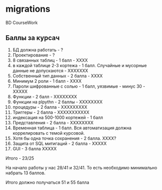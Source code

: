# migrations
BD CourseWork


## Баллы за курсач

1. БД должна работать - ?
2. Проектирование - ?
3. 8 связанных таблиц - 1 балл - XXXX
4. в каждой таблице 2-3 кортежа - 1 балл. Случайные и мусорные данные не допускаются - XXXXXXX
5. Собственный тип данных - 2 балла - XXXX
6. Минимум 2 роли - 1 балл - XXXX
7. Пароли шифрованные с солью - 1 балл, уязвимые - минус 30 - XXXXX
8. Функции - 2 балл - XXXXXXXX
9. Функции на plpythn - 2 баллы - XXXXXXXX
10. процедуры - 2 балла - XXXXXXXXX
11. Триггеры - 2 балла - XXXXXXXXXXX
12. индексация на 500-1000 кортежей - 1 балл
13. Представления - 2 балла - XXXXXXXX
14. Временная таблица - 1 балл.
Вся автоматизация должна коррелировать с темой курсовой.
15. Хотя бы одна точка сохранения - 2 балла. XXXX?
16. Защита от SQL митигаций - 2 балла - XXXXX
17. GUI - 3 балла XXXXX

Итого - 23/25

На начало работы у нас 28/41 и 32/41. То есть необходимо минимально набрать 13 баллов.

Итого должно получаться 51 и 55 балла